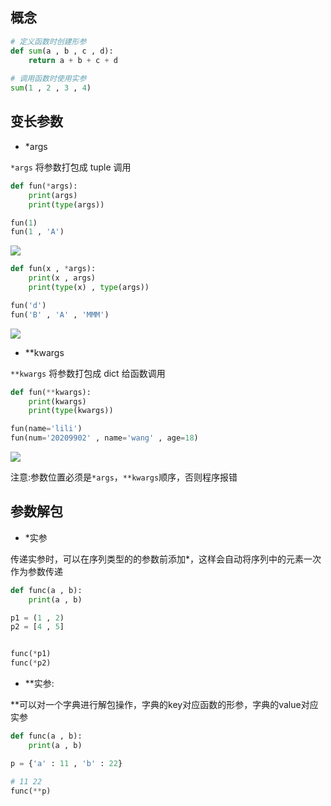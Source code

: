 <!--
 * @Description: 
 * @Version: 1.0
 * @Author: DaLao
 * @Email: dalao_li@163.com
 * @Date: 2021-12-18 21:00:48
 * @LastEditors: DaLao
 * @LastEditTime: 2021-12-18 21:57:58
-->
## 概念

```py
# 定义函数时创建形参
def sum(a , b , c , d):
    return a + b + c + d
  
# 调用函数时使用实参
sum(1 , 2 , 3 , 4)
```
## 变长参数

- \*args

`*args` 将参数打包成 tuple 调用

```py
def fun(*args):
    print(args)
    print(type(args))

fun(1)
fun(1 , 'A')
```
![](https://cdn.hurra.ltd/img/20211218211728.png)

```py
def fun(x , *args):
    print(x , args)
    print(type(x) , type(args))

fun('d')
fun('B' , 'A' , 'MMM')
```

![](https://cdn.hurra.ltd/img/20211218215754.png)

- \*\*kwargs

`**kwargs` 将参数打包成 dict 给函数调用

```py
def fun(**kwargs):
    print(kwargs)
    print(type(kwargs))

fun(name='lili')
fun(num='20209902' , name='wang' , age=18)
```

![](https://cdn.hurra.ltd/img/20211218215114.png)

注意:参数位置必须是`*args`，`**kwargs`顺序，否则程序报错

## 参数解包

- *实参

传递实参时，可以在序列类型的的参数前添加*，这样会自动将序列中的元素一次作为参数传递

```py
def func(a , b):
    print(a , b)

p1 = (1 , 2)
p2 = [4 , 5]


func(*p1)
func(*p2)
```

- **实参:

**可以对一个字典进行解包操作，字典的key对应函数的形参，字典的value对应实参

```py
def func(a , b):
    print(a , b)

p = {'a' : 11 , 'b' : 22}

# 11 22
func(**p)
```
